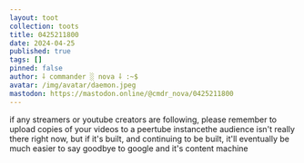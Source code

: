 ```yaml
---
layout: toot
collection: toots
title: 0425211800
date: 2024-04-25
published: true
tags: []
pinned: false
author: ⸸ commander ░ nova ⸸ :~$
avatar: /img/avatar/daemon.jpeg
mastodon: https://mastodon.online/@cmdr_nova/0425211800
---
```


if any streamers or youtube creators are following, please remember to upload copies of your videos to a peertube instancethe audience isn't really there right now, but if it's built, and continuing to be built, it'll eventually be much easier to say goodbye to google and it's content machine
